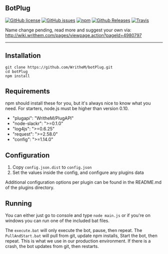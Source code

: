 BotPlug
---

[![GitHub license](https://img.shields.io/badge/license-MIT-blue.svg)](https://raw.githubusercontent.com/WritheM/botPlug/master/LICENSE.md)
[![GitHub issues](https://img.shields.io/github/issues/WritheM/botPlug.svg)](https://github.com/WritheM/botPlug/issues)
[![npm](https://img.shields.io/npm/v/npm.svg)]()
[![Github Releases](https://img.shields.io/github/downloads/WritheM/botPlug/latest/total.svg)]()
[![Travis](https://img.shields.io/travis/WritheM/botPlug.svg)]()


Name change pending, read more and suggest your own via: http://wiki.writhem.com/pages/viewpage.action?pageId=4980797

---

Installation
---

    git clone https://github.com/WritheM/botPlug.git
    cd botPlug
    npm install

Requirements
---

npm should install these for you, but it's always nice to know what you need. For starters, node.js must be higher than version 0.10.

- "plugapi": "WritheM/PlugAPI"
- "node-slackr": ">=0.1.0"
- "log4js": ">=0.6.25"
- "request": ">=2.58.0"
- "config": ">=1.14.0"

Configuration
---

1. Copy `config.json.dist` to `config.json`
2. Set the values inside the config, and configure any plugins data

Additional configuration options per plugin can be found in the README.md of the plugins directory.

Running
---

You can either just go to console and type `node main.js` or if you're on windows you can run one of the included bat files.

The `execute.bat` will only execute the bot, pause, then repeat.
The `PullAndStart.bat` will pull from git, update npm installs, Start the bot, then repeat. This is what we use in our production environment. If there is a crash, the bot updates from git, then restarts.